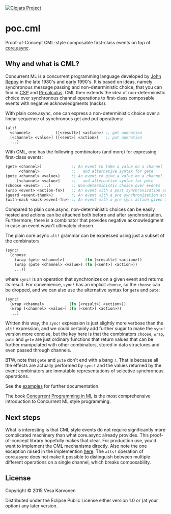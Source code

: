 [![Clojars Project](http://clojars.org/poc.cml/latest-version.svg)](http://clojars.org/poc.cml)

# poc.cml

Proof-of-Concept CML-style composable first-class events on top of
[core.async](https://github.com/clojure/core.async/).

## Why and what is CML?

Concurrent ML is a concurrent programming language developed by
[John Reppy](http://people.cs.uchicago.edu/~jhr/) in the late 1980's and early
1990's.  It is based on ideas, namely synchronous message passing and
non-deterministic choice, that you can find in
[CSP](http://en.wikipedia.org/wiki/Communicating_sequential_processes) and
[Pi-calculus](http://en.wikipedia.org/wiki/%CE%A0-calculus).  CML then extends
the idea of non-deterministic choice over synchronous channel operations to
first-class composable events with negative acknowledgments (nacks).

With plain core.async, one can express a non-deterministic choice over a linear
sequence of synchronous get and put operations:

```clojure
(alt!
  <channel>           ([<result>] <action>) ;; get operation
  [<channel> <value>] ([<sent>] <action>)   ;; put operation
  ...)
```

With CML, one has the following combinators (and more) for expressing
first-class events:

```clojure
(gete <channel>)             ;; An event to take a value on a channel
      <channel>              ;;   and alternative syntax for gete
(pute <channel> <value>)     ;; An event to give a value on a channel
     [<channel> <value>]     ;;   and alternative syntax for pute
(choose <event> ...)         ;; Non-deterministic choice over events
(wrap <event> <action-fn>)   ;; An event with a post synchronization action
(guard <event-thunk>)        ;; An event with a pre synchronization action
(with-nack <nack->event-fn>) ;; An event with a pre sync action given a nack
```

Compared to plain core.async, non-deterministic choices can be easily nested and
actions can be attached both before and after synchronization.  Furthermore,
there is a combinator that provides negative acknowledgment in case an event
wasn't ultimately chosen.

The plain core.async `alt!` grammar can be expressed using just a subset of the
combinators

```clojure
(sync!
  (choose
    (wrap (gete <channel>)         (fn [<result>] <action>))
    (wrap (pute <channel> <value>) (fn [<sent>] <action>))
    ...))
```

where `sync!` is an operation that synchronizes on a given event and returns its
result.  For convenience, `sync!` has an implicit `choose`, so the `choose` can
be dropped, and we can also use the alternative syntax for `gete` and `pute`:

```clojure
(sync!
  (wrap <channel>           (fn [<result>] <action>))
  (wrap [<channel> <value>] (fn [<sent>] <action>))
  ...)
```

Written this way, the `sync!` expression is just slightly more verbose than the
`alt!` expression, and we could certainly add further sugar to make the `sync!`
version more concise, but the key here is that the combinators `choose`, `wrap`,
`pute` and `gete` are just ordinary functions that return values that can be
further manipulated with other combinators, stored in data structures and even
passed through channels.

BTW, note that `gete` and `pute` don't end with a bang `!`.  That is because all
the effects are actually performed by `sync!` and the values returned by the
event combinators are immutable representations of selective synchronous
operations.

See the [examples](examples) for further documentation.

The book
[Concurrent Programming in ML](http://www.cambridge.org/us/academic/subjects/computer-science/distributed-networked-and-mobile-computing/concurrent-programming-ml)
is the most comprehensive introduction to Concurrent ML style programming.

## Next steps

What is interesting is that CML style events do not require significantly more
complicated machinery than what core.async already provides.  This
proof-of-concept library hopefully makes that clear.  For production use, you'd
want to implement the CML mechanisms directly.  Also note the one exception
raised in the implemention [here](src/poc/cml.cljc#L45).  The `alts!` operation
of core.async does not make it possible to distinguish between multiple
different operations on a single channel, which breaks composability.

## License

Copyright © 2015 Vesa Karvonen

Distributed under the Eclipse Public License either version 1.0 or (at your
option) any later version.
